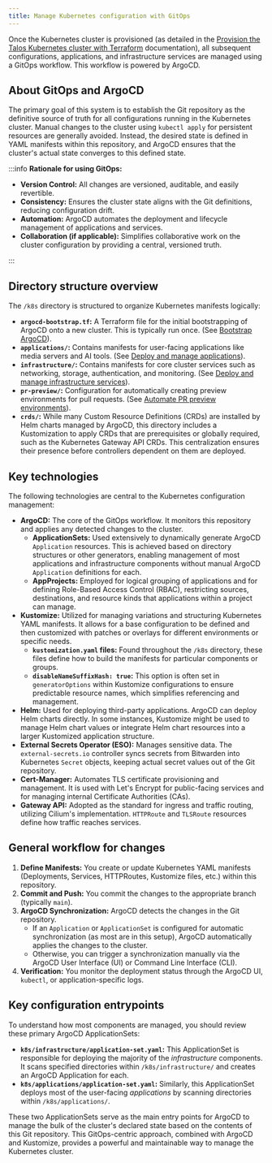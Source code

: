 ```yaml
---
title: Manage Kubernetes configuration with GitOps
---
```


Once the Kubernetes cluster is provisioned (as detailed in the
[Provision the Talos Kubernetes cluster with Terraform](../tofu/README.md) documentation), all subsequent
configurations, applications, and infrastructure services are managed using a GitOps workflow. This workflow is powered
by ArgoCD.

## About GitOps and ArgoCD

The primary goal of this system is to establish the Git repository as the definitive source of truth for all
configurations running in the Kubernetes cluster. Manual changes to the cluster using `kubectl apply` for persistent
resources are generally avoided. Instead, the desired state is defined in YAML manifests within this repository, and
ArgoCD ensures that the cluster's actual state converges to this defined state.

:::info **Rationale for using GitOps:**

- **Version Control:** All changes are versioned, auditable, and easily revertible.
- **Consistency:** Ensures the cluster state aligns with the Git definitions, reducing configuration drift.
- **Automation:** ArgoCD automates the deployment and lifecycle management of applications and services.
- **Collaboration (if applicable):** Simplifies collaborative work on the cluster configuration by providing a central,
  versioned truth.

:::

## Directory structure overview

The `/k8s` directory is structured to organize Kubernetes manifests logically:

- **`argocd-bootstrap.tf`:** A Terraform file for the initial bootstrapping of ArgoCD onto a new cluster. This is
  typically run once. (See [Bootstrap ArgoCD](./argocd-bootstrap.md)).
- **`applications/`:** Contains manifests for user-facing applications like media servers and AI tools. (See
  [Deploy and manage applications](./applications/README.md)).
- **`infrastructure/`:** Contains manifests for core cluster services such as networking, storage, authentication, and
  monitoring. (See [Deploy and manage infrastructure services](./infrastructure/README.md)).
- **`pr-preview/`:** Configuration for automatically creating preview environments for pull requests. (See
  [Automate PR preview environments](./pr-preview/README.md)).
- **`crds/`:** While many Custom Resource Definitions (CRDs) are installed by Helm charts managed by ArgoCD, this
  directory includes a Kustomization to apply CRDs that are prerequisites or globally required, such as the Kubernetes
  Gateway API CRDs. This centralization ensures their presence before controllers dependent on them are deployed.

## Key technologies

The following technologies are central to the Kubernetes configuration management:

- **ArgoCD:** The core of the GitOps workflow. It monitors this repository and applies any detected changes to the
  cluster.
  - **ApplicationSets:** Used extensively to dynamically generate ArgoCD `Application` resources. This is achieved based
    on directory structures or other generators, enabling management of most applications and infrastructure components
    without manual ArgoCD `Application` definitions for each.
  - **AppProjects:** Employed for logical grouping of applications and for defining Role-Based Access Control (RBAC),
    restricting sources, destinations, and resource kinds that applications within a project can manage.
- **Kustomize:** Utilized for managing variations and structuring Kubernetes YAML manifests. It allows for a base
  configuration to be defined and then customized with patches or overlays for different environments or specific needs.
  - **`kustomization.yaml` files:** Found throughout the `/k8s` directory, these files define how to build the manifests
    for particular components or groups.
  - **`disableNameSuffixHash: true`:** This option is often set in `generatorOptions` within Kustomize configurations to
    ensure predictable resource names, which simplifies referencing and management.
- **Helm:** Used for deploying third-party applications. ArgoCD can deploy Helm charts directly. In some instances,
  Kustomize might be used to manage Helm chart values or integrate Helm chart resources into a larger Kustomized
  application structure.
- **External Secrets Operator (ESO):** Manages sensitive data. The `external-secrets.io` controller syncs secrets from
  Bitwarden into Kubernetes `Secret` objects, keeping actual secret values out of the Git repository.
- **Cert-Manager:** Automates TLS certificate provisioning and management. It is used with Let's Encrypt for
  public-facing services and for managing internal Certificate Authorities (CAs).
- **Gateway API:** Adopted as the standard for ingress and traffic routing, utilizing Cilium's implementation.
  `HTTPRoute` and `TLSRoute` resources define how traffic reaches services.

## General workflow for changes

1. **Define Manifests:** You create or update Kubernetes YAML manifests (Deployments, Services, HTTPRoutes, Kustomize
   files, etc.) within this repository.
2. **Commit and Push:** You commit the changes to the appropriate branch (typically `main`).
3. **ArgoCD Synchronization:** ArgoCD detects the changes in the Git repository.
   - If an `Application` or `ApplicationSet` is configured for automatic synchronization (as most are in this setup),
     ArgoCD automatically applies the changes to the cluster.
   - Otherwise, you can trigger a synchronization manually via the ArgoCD User Interface (UI) or Command Line Interface
     (CLI).
4. **Verification:** You monitor the deployment status through the ArgoCD UI, `kubectl`, or application-specific logs.

## Key configuration entrypoints

To understand how most components are managed, you should review these primary ArgoCD ApplicationSets:

- **`k8s/infrastructure/application-set.yaml`:** This ApplicationSet is responsible for deploying the majority of the
  _infrastructure_ components. It scans specified directories within `/k8s/infrastructure/` and creates an ArgoCD
  Application for each.
- **`k8s/applications/application-set.yaml`:** Similarly, this ApplicationSet deploys most of the user-facing
  _applications_ by scanning directories within `/k8s/applications/`.

These two ApplicationSets serve as the main entry points for ArgoCD to manage the bulk of the cluster's declared state
based on the contents of this Git repository. This GitOps-centric approach, combined with ArgoCD and Kustomize, provides
a powerful and maintainable way to manage the Kubernetes cluster.
